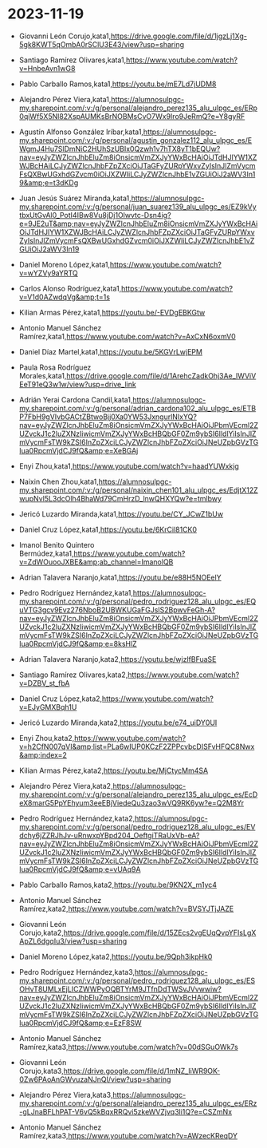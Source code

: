 # 2023-11-19

* Giovanni León Corujo,kata1,https://drive.google.com/file/d/1jgzLj1Xg-5gk8KWT5qOmbA0rSClU3E43/view?usp=sharing

* Santiago Ramírez Olivares,kata1,https://www.youtube.com/watch?v=HnbeAvn1wG8

* Pablo Carballo Ramos,kata1,https://youtu.be/mE7Ld7jUDM8

* Alejandro Pérez Viera,kata1,https://alumnosulpgc-my.sharepoint.com/:v:/g/personal/alejandro_perez135_alu_ulpgc_es/ERp0qiWf5X5Nl82XspAUMKsBrNOBMsCvO7Wx9Iro9JeRmQ?e=Y8gyRF

* Agustín Alfonso González Iríbar,kata1,https://alumnosulpgc-my.sharepoint.com/:v:/g/personal/agustin_gonzalez112_alu_ulpgc_es/EWgmJ4Hu7SlDmNiC2HUhSzUBIx0Qzwh1v7hTX8yT1bEQUw?nav=eyJyZWZlcnJhbEluZm8iOnsicmVmZXJyYWxBcHAiOiJTdHJlYW1XZWJBcHAiLCJyZWZlcnJhbFZpZXciOiJTaGFyZURpYWxvZyIsInJlZmVycmFsQXBwUGxhdGZvcm0iOiJXZWIiLCJyZWZlcnJhbE1vZGUiOiJ2aWV3In19&amp;e=t3dKDg

* Juan Jesús Suárez Miranda,kata1,https://alumnosulpgc-my.sharepoint.com/:v:/g/personal/juan_suarez139_alu_ulpgc_es/EZ9kVytbxUtGvAl0_PotI4IBw8Vu8jDj1Olwvtc-Dsn4ig?e=9JE2uT&amp;nav=eyJyZWZlcnJhbEluZm8iOnsicmVmZXJyYWxBcHAiOiJTdHJlYW1XZWJBcHAiLCJyZWZlcnJhbFZpZXciOiJTaGFyZURpYWxvZyIsInJlZmVycmFsQXBwUGxhdGZvcm0iOiJXZWIiLCJyZWZlcnJhbE1vZGUiOiJ2aWV3In19

* Daniel Moreno López,kata1,https://www.youtube.com/watch?v=wYZVy9aYRTQ

* Carlos Alonso Rodríguez,kata1,https://www.youtube.com/watch?v=V1d0AZwdqVg&amp;t=1s

* Kilian Armas Pérez,kata1,https://youtu.be/-EVDgEBKGtw

* Antonio Manuel Sánchez Ramírez,kata1,https://www.youtube.com/watch?v=AxCxN6oxmV0

* Daniel Díaz Martel,kata1,https://youtu.be/5KGVrLwjEPM

* Paula Rosa Rodríguez Morales,kata1,https://drive.google.com/file/d/1ArehcZadkOhj3Ae_IWViVEeT91eQ3w1w/view?usp=drive_link

* Adrián Yerai Cardona Candil,kata1,https://alumnosulpgc-my.sharepoint.com/:v:/g/personal/adrian_cardona102_alu_ulpgc_es/ETBP7FbH9gVIvbGACtZBtwoBjj0Xa0YW53JxngurlNIxYQ?nav=eyJyZWZlcnJhbEluZm8iOnsicmVmZXJyYWxBcHAiOiJPbmVEcml2ZUZvckJ1c2luZXNzIiwicmVmZXJyYWxBcHBQbGF0Zm9ybSI6IldlYiIsInJlZmVycmFsTW9kZSI6InZpZXciLCJyZWZlcnJhbFZpZXciOiJNeUZpbGVzTGlua0RpcmVjdCJ9fQ&amp;e=XeBGAj

* Enyi Zhou,kata1,https://www.youtube.com/watch?v=haadYUWxkjg

* Naixin Chen Zhou,kata1,https://alumnosulpgc-my.sharepoint.com/:v:/g/personal/naixin_chen101_alu_ulpgc_es/EdjtX12ZwupNvl5L3dcOlh4BhaWd79CmHrzD_lnwQHXYQw?e=tmlbwy

* Jericó Luzardo Miranda,kata1,https://youtu.be/CY_JCwZ1bUw

* Daniel Cruz López,kata1,https://youtu.be/6KrCil81CK0

* Imanol Benito Quintero Bermúdez,kata1,https://www.youtube.com/watch?v=ZdWOuooJXBE&amp;ab_channel=ImanolQB

* Adrian Talavera Naranjo,kata1,https://youtu.be/e88H5NOEelY

* Pedro Rodríguez Hernández,kata1,https://alumnosulpgc-my.sharepoint.com/:v:/g/personal/pedro_rodriguez128_alu_ulpgc_es/EQuVTG3gcv9Evz276NboB2UBWKUGaFGJsIS2BpwvFeGh-A?nav=eyJyZWZlcnJhbEluZm8iOnsicmVmZXJyYWxBcHAiOiJPbmVEcml2ZUZvckJ1c2luZXNzIiwicmVmZXJyYWxBcHBQbGF0Zm9ybSI6IldlYiIsInJlZmVycmFsTW9kZSI6InZpZXciLCJyZWZlcnJhbFZpZXciOiJNeUZpbGVzTGlua0RpcmVjdCJ9fQ&amp;e=8ksHlZ

* Adrian Talavera Naranjo,kata2,https://youtu.be/wjzlfBFuaSE

* Santiago Ramírez Olivares,kata2,https://www.youtube.com/watch?v=DZBV_st_fbA

* Daniel Cruz López,kata2,https://www.youtube.com/watch?v=EJyGMXBqh1U

* Jericó Luzardo Miranda,kata2,https://youtu.be/e74_uiDY0UI

* Enyi Zhou,kata2,https://www.youtube.com/watch?v=h2CfN007qVI&amp;list=PLa6wIUP0KCzF2ZPPcvbcDISFvHFQC8Nwx&amp;index=2

* Kilian Armas Pérez,kata2,https://youtu.be/MjCtycMm4SA

* Alejandro Pérez Viera,kata2,https://alumnosulpgc-my.sharepoint.com/:v:/g/personal/alejandro_perez135_alu_ulpgc_es/EcDeX8marG5PpYEhyum3eeEBjViedeQu3zao3wVQ9RK6yw?e=Q2M8Yr

* Pedro Rodríguez Hernández,kata2,https://alumnosulpgc-my.sharepoint.com/:v:/g/personal/pedro_rodriguez128_alu_ulpgc_es/EVdchy6jZZRJhJv-uRnwxpYBpd204_OeftgiTRaUxVb-eA?nav=eyJyZWZlcnJhbEluZm8iOnsicmVmZXJyYWxBcHAiOiJPbmVEcml2ZUZvckJ1c2luZXNzIiwicmVmZXJyYWxBcHBQbGF0Zm9ybSI6IldlYiIsInJlZmVycmFsTW9kZSI6InZpZXciLCJyZWZlcnJhbFZpZXciOiJNeUZpbGVzTGlua0RpcmVjdCJ9fQ&amp;e=vUAq9A

* Pablo Carballo Ramos,kata2,https://youtu.be/9KN2X_m1yc4

* Antonio Manuel Sánchez Ramírez,kata2,https://www.youtube.com/watch?v=BVSYJTjJAZE

* Giovanni León Corujo,kata2,https://drive.google.com/file/d/15ZEcs2vgEUqQvpYFIsLgXApZL6dgqIu3/view?usp=sharing

* Daniel Moreno López,kata2,https://youtu.be/9Qph3ikpHk0

* Pedro Rodríguez Hernández,kata3,https://alumnosulpgc-my.sharepoint.com/:v:/g/personal/pedro_rodriguez128_alu_ulpgc_es/ESOHvT8UMLxEjLICZWWPyOQBTYrM9JTfnDdTWSvJVvwwiw?nav=eyJyZWZlcnJhbEluZm8iOnsicmVmZXJyYWxBcHAiOiJPbmVEcml2ZUZvckJ1c2luZXNzIiwicmVmZXJyYWxBcHBQbGF0Zm9ybSI6IldlYiIsInJlZmVycmFsTW9kZSI6InZpZXciLCJyZWZlcnJhbFZpZXciOiJNeUZpbGVzTGlua0RpcmVjdCJ9fQ&amp;e=EzF8SW

* Antonio Manuel Sánchez Ramírez,kata3,https://www.youtube.com/watch?v=00dSGuOWk7s

* Giovanni León Corujo,kata3,https://drive.google.com/file/d/1mNZ_liWR9OK-0Zw6PAoAnGWvuzaNJnQI/view?usp=sharing

* Alejandro Pérez Viera,kata3,https://alumnosulpgc-my.sharepoint.com/:v:/g/personal/alejandro_perez135_alu_ulpgc_es/ERz-gLJnaBFLhPAT-V6vQ5kBqxRRQvi5zkeWVZjvq3li1Q?e=CSZmNx

* Antonio Manuel Sánchez Ramírez,kata3,https://www.youtube.com/watch?v=AWzecKReqDY

